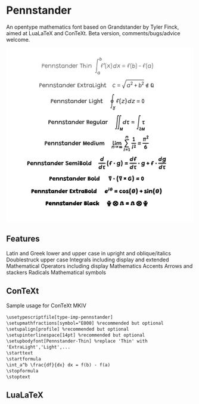 # Pennstander
An opentype mathematics font based on Grandstander by Tyler Finck, aimed at LuaLaTeX and ConTeXt.   Beta version, comments/bugs/advice welcome.

![A sample of the font at each of the different weights](samples/fontweights.png)

## Features
Latin and Greek lower and upper case in upright and oblique/italics
Doublestruck upper case
Integrals including display and extended
Mathematical Operators including display
Mathematics Accents
Arrows and stackers
Radicals
Mathematical symbols

## ConTeXt
Sample usage for ConTeXt MKIV
```
\usetypescriptfile[type-imp-pennstander]
\setupmathfractions[symbol="E000] %recommended but optional
\setupalign[profile] %recommended but optional
\setupinterlinespace[14pt] %recommended but optional
\setupbodyfont[Pennstander-Thin] %replace 'Thin' with 'ExtraLight','Light',...
\starttext
\startformula
\int_a^b \frac{df}{dx} dx = f(b) - f(a)
\stopformula
\stoptext
```

## LuaLaTeX
